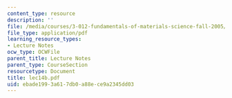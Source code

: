 ```yaml
---
content_type: resource
description: ''
file: /media/courses/3-012-fundamentals-of-materials-science-fall-2005/ebade1993a617db0a88ece9a2345dd03_lec14b.pdf
file_type: application/pdf
learning_resource_types:
- Lecture Notes
ocw_type: OCWFile
parent_title: Lecture Notes
parent_type: CourseSection
resourcetype: Document
title: lec14b.pdf
uid: ebade199-3a61-7db0-a88e-ce9a2345dd03
---
```

